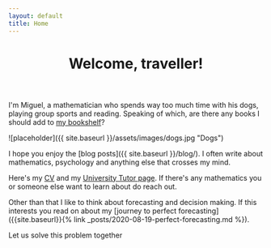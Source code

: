 ```yaml
---
layout: default
title: Home
---
```


<div class="text-center">
  <p>
    <i class="fa fa-users fa-3x"></i>
  </p>
</div>

<header>
  <h1 class="landing-title">Welcome, traveller!</h1>
</header>

I'm Miguel, a mathematician who spends way too much time with his dogs, playing group sports and reading. Speaking of which, are there any books I should add to [my bookshelf](https://www.goodreads.com/review/list/65376142-miguel-costa)?

![placeholder]({{ site.baseurl }}/assets/images/dogs.jpg "Dogs")

I hope you enjoy the [blog posts]({{ site.baseurl }}/blog/). I often write about mathematics, psychology and anything else that crosses my mind.
    
Here's my <a href="{{ site.baseurl }}/CV.pdf">CV</a> and my <a href="https://universitytutor.com/tutors/944174">University Tutor page</a>. If there's any mathematics you or someone else want to learn about do reach out.

Other than that I like to think about forecasting and decision making. If this interests you read on about my [journey to perfect forecasting]({{site.baseurl}}{% link _posts/2020-08-19-perfect-forecasting.md %}).

Let us solve this problem together <i class="fa fa-smile-o"></i>
